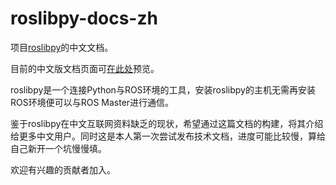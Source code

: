 # roslibpy-docs-zh

项目[roslibpy](https://github.com/gramaziokohler/roslibpy)的中文文档。

目前的中文版文档页面可[在此处](https://roslibpy-docs-zh.readthedocs.io/zh/latest/)预览。

roslibpy是一个连接Python与ROS环境的工具，安装roslibpy的主机无需再安装ROS环境便可以与ROS Master进行通信。

鉴于roslibpy在中文互联网资料缺乏的现状，希望通过这篇文档的构建，将其介绍给更多中文用户。同时这是本人第一次尝试发布技术文档，进度可能比较慢，算给自己新开一个坑慢慢填。

欢迎有兴趣的贡献者加入。